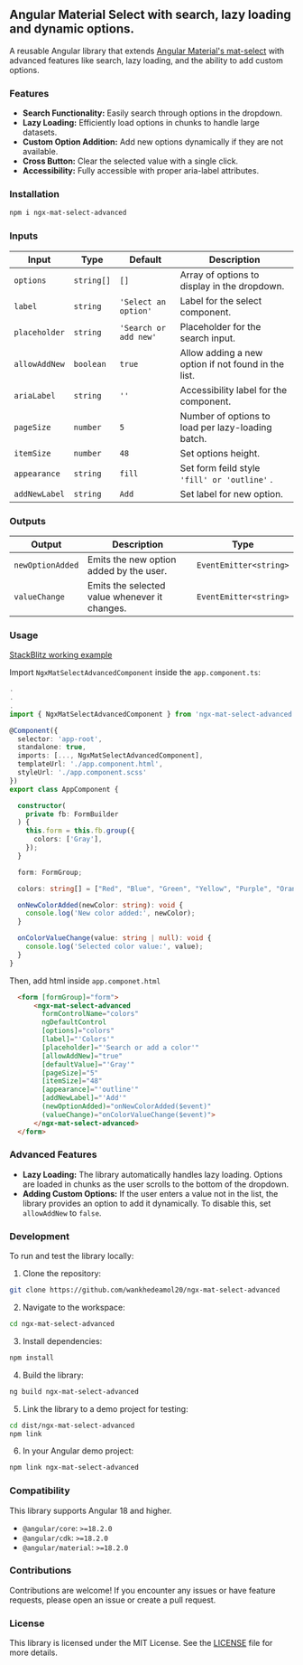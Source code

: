 
## Angular Material Select with search, lazy loading and dynamic options.

A reusable Angular library that extends [Angular Material's mat-select](https://material.angular.io/components/select) with advanced features like search, lazy loading, and the ability to add custom options.

### Features
* **Search Functionality:** Easily search through options in the dropdown.
* **Lazy Loading:** Efficiently load options in chunks to handle large datasets.
* **Custom Option Addition:** Add new options dynamically if they are not available.
* **Cross Button:** Clear the selected value with a single click.
* **Accessibility:** Fully accessible with proper aria-label attributes.

### Installation  

```bash
npm i ngx-mat-select-advanced
```

### Inputs  

| Input | Type  | Default | Description |  
| ----- | ----- | ----- | ----- |
| `options` | `string[]`| `[]` | Array of options to display in the dropdown. |
| `label` | `string` | `'Select an option'` | Label for the select component. |
| `placeholder` |  `string` | `'Search or add new'`  | Placeholder for the search input. | 
| `allowAddNew` | `boolean` | `true` | Allow adding a new option if not found in the list. |
| `ariaLabel` | `string` | `''` | Accessibility label for the component. |
| `pageSize` | `number` | `5` | Number of options to load per lazy-loading batch. |
| `itemSize` | `number` | `48` | Set options height. |
| `appearance` | `string` | `fill` | Set form feild style `'fill' or 'outline'` . |
| `addNewLabel` | `string` | `Add` | Set label for new option. |



### Outputs  

| Output | Description | Type |
| ----- | ----- | ----- |  
| `newOptionAdded`  | Emits the new option added by the user.        | `EventEmitter<string>`  |
| `valueChange` | Emits the selected value whenever it changes. | `EventEmitter<string>` |



### Usage  

[StackBlitz working example](https://stackblitz.com/~/github.com/wankhedeamol20/ngx-mat-select-advanced?file=projects/example-app/src/app/app.component.ts)  

Import `NgxMatSelectAdvancedComponent` inside the `app.component.ts`:  
```typescript
.
.
.
import { NgxMatSelectAdvancedComponent } from 'ngx-mat-select-advanced';

@Component({
  selector: 'app-root',
  standalone: true,
  imports: [..., NgxMatSelectAdvancedComponent],
  templateUrl: './app.component.html',
  styleUrl: './app.component.scss'
})
export class AppComponent {

  constructor(
    private fb: FormBuilder
  ) {
    this.form = this.fb.group({
      colors: ['Gray'],
    });
  }

  form: FormGroup;

  colors: string[] = ["Red", "Blue", "Green", "Yellow", "Purple", "Orange", "Pink", "Brown", "Gray", "Black", "White", "Cyan", "Magenta", "Lime", "Teal", "Olive", "Maroon", "Navy", "Gold", "Silver"];

  onNewColorAdded(newColor: string): void {
    console.log('New color added:', newColor);
  }

  onColorValueChange(value: string | null): void {
    console.log('Selected color value:', value);
  }
}
```

Then, add html inside `app.componet.html`  
```html
  <form [formGroup]="form">
      <ngx-mat-select-advanced 
        formControlName="colors" 
        ngDefaultControl 
        [options]="colors" 
        [label]="'Colors'"
        [placeholder]="'Search or add a color'" 
        [allowAddNew]="true" 
        [defaultValue]="'Gray'" 
        [pageSize]="5"
        [itemSize]="48" 
        [appearance]="'outline'" 
        [addNewLabel]="'Add'" 
        (newOptionAdded)="onNewColorAdded($event)"
        (valueChange)="onColorValueChange($event)">
      </ngx-mat-select-advanced>
  </form>
```

### Advanced Features
* **Lazy Loading:** The library automatically handles lazy loading. Options are loaded in chunks as the user scrolls to the bottom of the dropdown.
* **Adding Custom Options:** If the user enters a value not in the list, the library provides an option to add it dynamically. To disable this, set `allowAddNew` to `false`.

### Development
To run and test the library locally:

1. Clone the repository:
```bash
git clone https://github.com/wankhedeamol20/ngx-mat-select-advanced
```
2. Navigate to the workspace:
```bash
cd ngx-mat-select-advanced
```
3. Install dependencies:
```bash
npm install
```
4. Build the library:
```bash
ng build ngx-mat-select-advanced
```
5. Link the library to a demo project for testing:
```bash
cd dist/ngx-mat-select-advanced
npm link
```
6. In your Angular demo project:
```bash
npm link ngx-mat-select-advanced
```

### Compatibility  

This library supports Angular 18 and higher.  
* `@angular/core`: `>=18.2.0`  
* `@angular/cdk`: `>=18.2.0`  
* `@angular/material`: `>=18.2.0`  

### Contributions  

Contributions are welcome! If you encounter any issues or have feature requests, please open an issue or create a pull request.

### License  
This library is licensed under the MIT License. See the [LICENSE](LICENSE) file for more details.
 